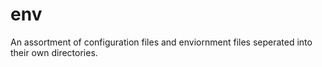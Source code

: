 # env #
An assortment of configuration files and enviornment files seperated into their own directories.


